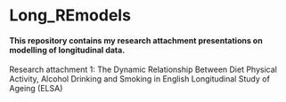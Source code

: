 # Long_REmodels

#### This repository contains my research attachment presentations on modelling of longitudinal data.

Research attachment 1: The Dynamic Relationship Between Diet Physical Activity, Alcohol Drinking and Smoking in English Longitudinal Study of Ageing (ELSA)
